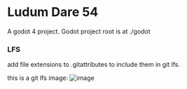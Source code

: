 # Ludum Dare 54

A godot 4 project. Godot project root is at ./godot



### LFS 

add file extensions to .gitattributes to include them in git lfs.

this is a git lfs image:
![image](lfs-image.png)